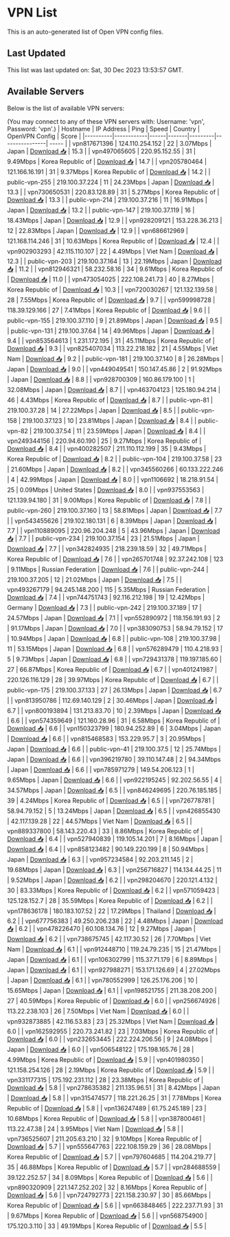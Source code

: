 # VPN List

This is an auto-generated list of Open VPN config files.

## Last Updated

This list was last updated on: Sat, 30 Dec 2023 13:53:57 GMT.

## Available Servers

Below is the list of available VPN servers:

(You may connect to any of these VPN servers with: Username: 'vpn', Password: 'vpn'.)
| Hostname | IP Address | Ping | Speed | Country | OpenVPN Config | Score |
|----------|------------|------|-------|---------|----------------| ----- |
| vpn817671396 | 124.110.254.152 | 22 | 3.07Mbps | Japan | [Download 📥](./configs/server_0_JP.ovpn) | 15.3 |
| vpn497065605 | 220.95.152.55 | 31 | 9.49Mbps | Korea Republic of | [Download 📥](./configs/server_1_KR.ovpn) | 14.7 |
| vpn205780464 | 121.166.16.191 | 31 | 9.37Mbps | Korea Republic of | [Download 📥](./configs/server_2_KR.ovpn) | 14.2 |
| public-vpn-255 | 219.100.37.224 | 11 | 24.23Mbps | Japan | [Download 📥](./configs/server_3_JP.ovpn) | 13.3 |
| vpn730650531 | 220.83.128.89 | 31 | 5.27Mbps | Korea Republic of | [Download 📥](./configs/server_4_KR.ovpn) | 13.3 |
| public-vpn-214 | 219.100.37.216 | 11 | 16.91Mbps | Japan | [Download 📥](./configs/server_5_JP.ovpn) | 13.2 |
| public-vpn-147 | 219.100.37.119 | 16 | 18.43Mbps | Japan | [Download 📥](./configs/server_6_JP.ovpn) | 12.9 |
| vpn928209121 | 153.228.36.213 | 12 | 22.83Mbps | Japan | [Download 📥](./configs/server_7_JP.ovpn) | 12.9 |
| vpn686612969 | 121.168.114.246 | 31 | 10.63Mbps | Korea Republic of | [Download 📥](./configs/server_8_KR.ovpn) | 12.4 |
| vpn902903293 | 42.115.110.107 | 22 | 4.49Mbps | Viet Nam | [Download 📥](./configs/server_9_VN.ovpn) | 12.3 |
| public-vpn-203 | 219.100.37.164 | 13 | 22.19Mbps | Japan | [Download 📥](./configs/server_10_JP.ovpn) | 11.2 |
| vpn812946321 | 58.232.58.16 | 34 | 9.61Mbps | Korea Republic of | [Download 📥](./configs/server_11_KR.ovpn) | 11.0 |
| vpn473054025 | 222.108.241.73 | 40 | 8.27Mbps | Korea Republic of | [Download 📥](./configs/server_12_KR.ovpn) | 10.3 |
| vpn720030267 | 121.132.139.58 | 28 | 7.55Mbps | Korea Republic of | [Download 📥](./configs/server_13_KR.ovpn) | 9.7 |
| vpn599998728 | 118.39.129.166 | 27 | 7.41Mbps | Korea Republic of | [Download 📥](./configs/server_14_KR.ovpn) | 9.6 |
| public-vpn-155 | 219.100.37.110 | 9 | 21.89Mbps | Japan | [Download 📥](./configs/server_15_JP.ovpn) | 9.5 |
| public-vpn-131 | 219.100.37.64 | 14 | 49.96Mbps | Japan | [Download 📥](./configs/server_16_JP.ovpn) | 9.4 |
| vpn853564613 | 1.231.172.195 | 31 | 45.11Mbps | Korea Republic of | [Download 📥](./configs/server_17_KR.ovpn) | 9.3 |
| vpn825407034 | 113.22.218.182 | 21 | 4.55Mbps | Viet Nam | [Download 📥](./configs/server_18_VN.ovpn) | 9.2 |
| public-vpn-181 | 219.100.37.140 | 8 | 26.28Mbps | Japan | [Download 📥](./configs/server_19_JP.ovpn) | 9.0 |
| vpn449049541 | 150.147.45.86 | 2 | 91.92Mbps | Japan | [Download 📥](./configs/server_20_JP.ovpn) | 8.8 |
| vpn928700309 | 160.86.179.100 | 1 | 32.08Mbps | Japan | [Download 📥](./configs/server_21_JP.ovpn) | 8.7 |
| vpn463704123 | 125.180.94.214 | 46 | 4.43Mbps | Korea Republic of | [Download 📥](./configs/server_22_KR.ovpn) | 8.7 |
| public-vpn-81 | 219.100.37.28 | 14 | 27.22Mbps | Japan | [Download 📥](./configs/server_23_JP.ovpn) | 8.5 |
| public-vpn-158 | 219.100.37.123 | 10 | 23.81Mbps | Japan | [Download 📥](./configs/server_24_JP.ovpn) | 8.4 |
| public-vpn-82 | 219.100.37.54 | 11 | 23.59Mbps | Japan | [Download 📥](./configs/server_25_JP.ovpn) | 8.4 |
| vpn249344156 | 220.94.60.190 | 25 | 9.27Mbps | Korea Republic of | [Download 📥](./configs/server_26_KR.ovpn) | 8.4 |
| vpn400282507 | 211.110.112.199 | 35 | 9.43Mbps | Korea Republic of | [Download 📥](./configs/server_27_KR.ovpn) | 8.2 |
| public-vpn-104 | 219.100.37.58 | 23 | 21.60Mbps | Japan | [Download 📥](./configs/server_28_JP.ovpn) | 8.2 |
| vpn345560266 | 60.133.222.246 | 4 | 42.99Mbps | Japan | [Download 📥](./configs/server_29_JP.ovpn) | 8.0 |
| vpn1106692 | 18.218.91.54 | 25 | 0.09Mbps | United States | [Download 📥](./configs/server_30_US.ovpn) | 8.0 |
| vpn937553563 | 121.139.94.180 | 31 | 9.00Mbps | Korea Republic of | [Download 📥](./configs/server_31_KR.ovpn) | 7.8 |
| public-vpn-260 | 219.100.37.160 | 13 | 58.81Mbps | Japan | [Download 📥](./configs/server_32_JP.ovpn) | 7.7 |
| vpn543455626 | 219.102.180.131 | 6 | 8.39Mbps | Japan | [Download 📥](./configs/server_33_JP.ovpn) | 7.7 |
| vpn110889095 | 220.96.204.248 | 5 | 43.96Mbps | Japan | [Download 📥](./configs/server_34_JP.ovpn) | 7.7 |
| public-vpn-234 | 219.100.37.154 | 23 | 21.51Mbps | Japan | [Download 📥](./configs/server_35_JP.ovpn) | 7.7 |
| vpn342824935 | 218.239.18.59 | 32 | 49.71Mbps | Korea Republic of | [Download 📥](./configs/server_36_KR.ovpn) | 7.6 |
| vpn265701748 | 92.37.242.108 | 123 | 9.11Mbps | Russian Federation | [Download 📥](./configs/server_37_RU.ovpn) | 7.6 |
| public-vpn-244 | 219.100.37.205 | 12 | 21.02Mbps | Japan | [Download 📥](./configs/server_38_JP.ovpn) | 7.5 |
| vpn493267179 | 94.245.148.200 | 115 | 5.35Mbps | Russian Federation | [Download 📥](./configs/server_39_RU.ovpn) | 7.4 |
| vpn744751743 | 92.116.212.198 | 19 | 12.42Mbps | Germany | [Download 📥](./configs/server_40_DE.ovpn) | 7.3 |
| public-vpn-242 | 219.100.37.189 | 17 | 24.57Mbps | Japan | [Download 📥](./configs/server_41_JP.ovpn) | 7.1 |
| vpn552890972 | 118.156.191.93 | 2 | 91.17Mbps | Japan | [Download 📥](./configs/server_42_JP.ovpn) | 7.0 |
| vpn383090753 | 58.94.79.152 | 17 | 10.94Mbps | Japan | [Download 📥](./configs/server_43_JP.ovpn) | 6.8 |
| public-vpn-108 | 219.100.37.98 | 11 | 53.15Mbps | Japan | [Download 📥](./configs/server_44_JP.ovpn) | 6.8 |
| vpn576289479 | 110.4.218.93 | 5 | 9.73Mbps | Japan | [Download 📥](./configs/server_45_JP.ovpn) | 6.8 |
| vpn729431378 | 119.197.185.60 | 27 | 66.87Mbps | Korea Republic of | [Download 📥](./configs/server_46_KR.ovpn) | 6.7 |
| vpn401241987 | 220.126.116.129 | 28 | 39.97Mbps | Korea Republic of | [Download 📥](./configs/server_47_KR.ovpn) | 6.7 |
| public-vpn-175 | 219.100.37.133 | 27 | 26.13Mbps | Japan | [Download 📥](./configs/server_48_JP.ovpn) | 6.7 |
| vpn813950786 | 112.69.140.129 | 2 | 30.46Mbps | Japan | [Download 📥](./configs/server_49_JP.ovpn) | 6.7 |
| vpn800193894 | 131.213.83.70 | 10 | 2.39Mbps | Japan | [Download 📥](./configs/server_50_JP.ovpn) | 6.6 |
| vpn574359649 | 121.160.28.96 | 31 | 6.58Mbps | Korea Republic of | [Download 📥](./configs/server_51_KR.ovpn) | 6.6 |
| vpn150323799 | 180.94.252.89 | 6 | 3.04Mbps | Japan | [Download 📥](./configs/server_52_JP.ovpn) | 6.6 |
| vpn815468583 | 153.229.95.7 | 3 | 20.95Mbps | Japan | [Download 📥](./configs/server_53_JP.ovpn) | 6.6 |
| public-vpn-41 | 219.100.37.5 | 12 | 25.74Mbps | Japan | [Download 📥](./configs/server_54_JP.ovpn) | 6.6 |
| vpn396219780 | 39.110.147.48 | 2 | 94.34Mbps | Japan | [Download 📥](./configs/server_55_JP.ovpn) | 6.6 |
| vpn785971279 | 149.54.206.123 | 1 | 9.65Mbps | Japan | [Download 📥](./configs/server_56_JP.ovpn) | 6.6 |
| vpn922195245 | 92.202.56.55 | 4 | 34.57Mbps | Japan | [Download 📥](./configs/server_57_JP.ovpn) | 6.5 |
| vpn846249695 | 220.76.185.185 | 39 | 4.24Mbps | Korea Republic of | [Download 📥](./configs/server_58_KR.ovpn) | 6.5 |
| vpn726778781 | 58.94.79.152 | 5 | 13.24Mbps | Japan | [Download 📥](./configs/server_59_JP.ovpn) | 6.5 |
| vpn426855430 | 42.117.139.28 | 22 | 44.57Mbps | Viet Nam | [Download 📥](./configs/server_60_VN.ovpn) | 6.5 |
| vpn889337800 | 58.143.220.43 | 33 | 8.86Mbps | Korea Republic of | [Download 📥](./configs/server_61_KR.ovpn) | 6.4 |
| vpn527940839 | 119.105.14.201 | 7 | 8.16Mbps | Japan | [Download 📥](./configs/server_62_JP.ovpn) | 6.4 |
| vpn858123482 | 90.149.220.199 | 8 | 50.94Mbps | Japan | [Download 📥](./configs/server_63_JP.ovpn) | 6.3 |
| vpn957234584 | 92.203.211.145 | 2 | 19.68Mbps | Japan | [Download 📥](./configs/server_64_JP.ovpn) | 6.3 |
| vpn256716827 | 114.134.44.25 | 11 | 9.52Mbps | Japan | [Download 📥](./configs/server_65_JP.ovpn) | 6.2 |
| vpn298204670 | 220.121.4.132 | 30 | 83.33Mbps | Korea Republic of | [Download 📥](./configs/server_66_KR.ovpn) | 6.2 |
| vpn571059423 | 125.128.152.7 | 28 | 35.59Mbps | Korea Republic of | [Download 📥](./configs/server_67_KR.ovpn) | 6.2 |
| vpn178636178 | 180.183.107.52 | 22 | 17.29Mbps | Thailand | [Download 📥](./configs/server_68_TH.ovpn) | 6.2 |
| vpn677756383 | 49.250.206.238 | 22 | 4.48Mbps | Japan | [Download 📥](./configs/server_69_JP.ovpn) | 6.2 |
| vpn478226470 | 60.108.134.76 | 12 | 9.27Mbps | Japan | [Download 📥](./configs/server_70_JP.ovpn) | 6.2 |
| vpn738675745 | 42.117.30.52 | 26 | 7.70Mbps | Viet Nam | [Download 📥](./configs/server_71_VN.ovpn) | 6.1 |
| vpn912448710 | 119.24.79.235 | 15 | 21.47Mbps | Japan | [Download 📥](./configs/server_72_JP.ovpn) | 6.1 |
| vpn106302799 | 115.37.71.179 | 6 | 8.89Mbps | Japan | [Download 📥](./configs/server_73_JP.ovpn) | 6.1 |
| vpn927988271 | 153.171.126.69 | 4 | 27.02Mbps | Japan | [Download 📥](./configs/server_74_JP.ovpn) | 6.1 |
| vpn780552999 | 126.25.176.206 | 10 | 15.65Mbps | Japan | [Download 📥](./configs/server_75_JP.ovpn) | 6.1 |
| vpn198521755 | 211.38.208.200 | 27 | 40.59Mbps | Korea Republic of | [Download 📥](./configs/server_76_KR.ovpn) | 6.0 |
| vpn256674926 | 113.22.238.103 | 26 | 7.50Mbps | Viet Nam | [Download 📥](./configs/server_77_VN.ovpn) | 6.0 |
| vpn932873885 | 42.116.53.83 | 23 | 25.32Mbps | Viet Nam | [Download 📥](./configs/server_78_VN.ovpn) | 6.0 |
| vpn162592955 | 220.73.241.82 | 23 | 7.03Mbps | Korea Republic of | [Download 📥](./configs/server_79_KR.ovpn) | 6.0 |
| vpn232653445 | 222.224.206.56 | 9 | 24.08Mbps | Japan | [Download 📥](./configs/server_80_JP.ovpn) | 6.0 |
| vpn506548122 | 175.198.165.76 | 28 | 4.99Mbps | Korea Republic of | [Download 📥](./configs/server_81_KR.ovpn) | 5.9 |
| vpn401980350 | 121.158.254.126 | 28 | 2.19Mbps | Korea Republic of | [Download 📥](./configs/server_82_KR.ovpn) | 5.9 |
| vpn331177315 | 175.192.231.112 | 28 | 23.38Mbps | Korea Republic of | [Download 📥](./configs/server_83_KR.ovpn) | 5.8 |
| vpn278635382 | 211.135.96.51 | 31 | 8.42Mbps | Japan | [Download 📥](./configs/server_84_JP.ovpn) | 5.8 |
| vpn315474577 | 118.221.26.25 | 31 | 7.78Mbps | Korea Republic of | [Download 📥](./configs/server_85_KR.ovpn) | 5.8 |
| vpn136247489 | 61.75.245.189 | 23 | 10.68Mbps | Korea Republic of | [Download 📥](./configs/server_86_KR.ovpn) | 5.8 |
| vpn387800461 | 113.22.47.38 | 24 | 3.95Mbps | Viet Nam | [Download 📥](./configs/server_87_VN.ovpn) | 5.8 |
| vpn736525607 | 211.205.63.210 | 32 | 9.10Mbps | Korea Republic of | [Download 📥](./configs/server_88_KR.ovpn) | 5.7 |
| vpn555647763 | 222.108.159.29 | 36 | 28.08Mbps | Korea Republic of | [Download 📥](./configs/server_89_KR.ovpn) | 5.7 |
| vpn797604685 | 114.204.219.77 | 35 | 46.88Mbps | Korea Republic of | [Download 📥](./configs/server_90_KR.ovpn) | 5.7 |
| vpn284688559 | 39.122.252.57 | 34 | 8.09Mbps | Korea Republic of | [Download 📥](./configs/server_91_KR.ovpn) | 5.6 |
| vpn890320909 | 221.147.252.202 | 32 | 8.16Mbps | Korea Republic of | [Download 📥](./configs/server_92_KR.ovpn) | 5.6 |
| vpn724792773 | 221.158.230.97 | 30 | 85.66Mbps | Korea Republic of | [Download 📥](./configs/server_93_KR.ovpn) | 5.6 |
| vpn663848465 | 222.237.71.93 | 31 | 9.67Mbps | Korea Republic of | [Download 📥](./configs/server_94_KR.ovpn) | 5.6 |
| vpn568754900 | 175.120.3.110 | 33 | 49.19Mbps | Korea Republic of | [Download 📥](./configs/server_95_KR.ovpn) | 5.5 |

